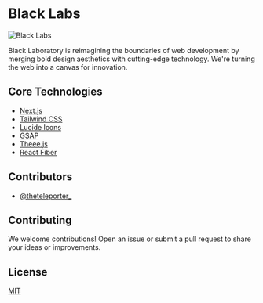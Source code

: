 # Black Labs

![Black Labs](https://lab.theteleporter.me/logo.png)

Black Laboratory is reimagining the boundaries of web development by merging bold design aesthetics with cutting-edge technology. We're turning the web into a canvas for innovation.


## Core Technologies
- [Next.js](https://nextjs.org/)
- [Tailwind CSS](https://tailwindcss.com/)
- [Lucide Icons](https://lucide.dev/)
- [GSAP](https://gsap.com)
- [Theee.js](https://threejs.org)
- [React Fiber](https://r3f.docs.pmnd.rs/getting-started/introduction)

## Contributors

- [@theteleporter_](https://twitter.com/theteleporter_)

## Contributing

We welcome contributions! Open an issue or submit a pull request to share your ideas or improvements.

## License

[MIT](https://choosealicense.com/licenses/mit/)
